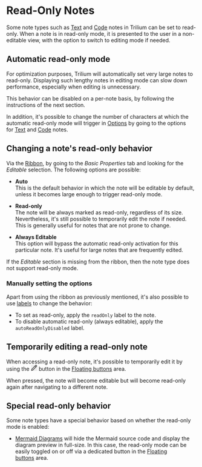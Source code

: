 # Read-Only Notes
Some note types such as [Text](../../Note%20Types/Text.md) and [Code](../../Note%20Types/Code.md) notes in Trilium can be set to read-only. When a note is in read-only mode, it is presented to the user in a non-editable view, with the option to switch to editing mode if needed.

## Automatic read-only mode

For optimization purposes, Trilium will automatically set very large notes to read-only. Displaying such lengthy notes in editing mode can slow down performance, especially when editing is unnecessary.

This behavior can be disabled on a per-note basis, by following the instructions of the next section.

In addition, it's possible to change the number of characters at which the automatic read-only mode will trigger in [Options](../UI%20Elements/Options.md) by going to the options for [Text](../../Note%20Types/Text.md) and [Code](../../Note%20Types/Code.md) notes.

## Changing a note's read-only behavior

Via the [Ribbon](../UI%20Elements/Ribbon.md), by going to the _Basic Properties_ tab and looking for the _Editable_ selection. The following options are possible:

*   **Auto**  
    This is the default behavior in which the note will be editable by default, unless it becomes large enough to trigger read-only mode.
    
*   **Read-only**  
    The note will be always marked as read-only, regardless of its size. Nevertheless, it's still possible to temporarily edit the note if needed. This is generally useful for notes that are not prone to change.
    
*   **Always Editable**  
    This option will bypass the automatic read-only activation for this particular note. It's useful for large notes that are frequently edited.

If the _Editable_ section is missing from the ribbon, then the note type does not support read-only mode.

### Manually setting the options

Apart from using the ribbon as previously mentioned, it's also possible to use [labels](../../Advanced%20Usage/Attributes.md) to change the behavior:

*   To set as read-only, apply the `readOnly` label to the note.
*   To disable automatic read-only (always editable), apply the `autoReadOnlyDisabled` label.

## Temporarily editing a read-only note

When accessing a read-only note, it's possible to temporarily edit it by using the ![](Read-Only%20Notes_image.png) button in the [Floating buttons](../UI%20Elements/Floating%20buttons.md) area.

When pressed, the note will become editable but will become read-only again after navigating to a different note.

## Special read-only behavior

Some note types have a special behavior based on whether the read-only mode is enabled:

*   [Mermaid Diagrams](#root/rswjxUmAz64R/aOI0RYfC3wic/ObWG9tSNscDb) will hide the Mermaid source code and display the diagram preview in full-size. In this case, the read-only mode can be easily toggled on or off via a dedicated button in the [Floating buttons](../UI%20Elements/Floating%20buttons.md) area.
